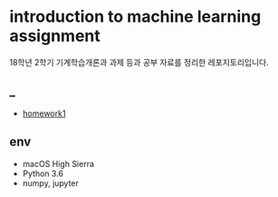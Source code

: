 # introduction to machine learning assignment

18학년 2학기 기계학습개론과 과제 등과 공부 자료를 정리한 레포지토리입니다.

## _

* [homework1](./homework1/homework1.ipynb)

## env

* macOS High Sierra
* Python 3.6
* numpy, jupyter
